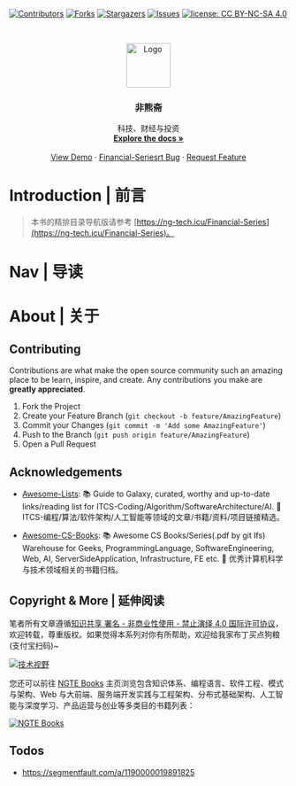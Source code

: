 [![Contributors][contributors-shield]][contributors-url]
[![Forks][forks-shield]][forks-url]
[![Stargazers][stars-shield]][stars-url]
[![Issues][issues-shield]][issues-url]
[![license: CC BY-NC-SA 4.0](https://img.shields.io/badge/license-CC%20BY--NC--SA%204.0-lightgrey.svg)][license-url]

<!-- PROJECT LOGO -->
<br />
<p align="center">
  <a href="https://github.com/wx-chevalier/Financial-Series">
    <img src="https://s2.ax1x.com/2020/01/06/lr21MT.png" alt="Logo" width="80" height="80">
  </a>

  <h3 align="center">非熊斋</h3>

  <p align="center">
    科技、财经与投资
    <br />
    <a href="https://github.com/wx-chevalier/Financial-Series"><strong>Explore the docs »</strong></a>
    <br />
    <br />
    <a href="https://github.com/wx-chevalier/Financial-Series">View Demo</a>
    ·
    <a href="https://github.com/wx-chevalier/Financial-Series/issues">Financial-Seriesrt Bug</a>
    ·
    <a href="https://github.com/wx-chevalier/Financial-Series/issues">Request Feature</a>
  </p>
</p>

<!-- ABOUT THE PROJECT -->

# Introduction | 前言

> 本书的精排目录导航版请参考 [https://ng-tech.icu/Financial-Series](https://ng-tech.icu/Financial-Series)。

# Nav | 导读

# About | 关于

<!-- CONTRIBUTING -->

## Contributing

Contributions are what make the open source community such an amazing place to be learn, inspire, and create. Any contributions you make are **greatly appreciated**.

1. Fork the Project
2. Create your Feature Branch (`git checkout -b feature/AmazingFeature`)
3. Commit your Changes (`git commit -m 'Add some AmazingFeature'`)
4. Push to the Branch (`git push origin feature/AmazingFeature`)
5. Open a Pull Request

<!-- ACKNOWLEDGEMENTS -->

## Acknowledgements

- [Awesome-Lists](https://github.com/wx-chevalier/Awesome-Lists): 📚 Guide to Galaxy, curated, worthy and up-to-date links/reading list for ITCS-Coding/Algorithm/SoftwareArchitecture/AI. 💫 ITCS-编程/算法/软件架构/人工智能等领域的文章/书籍/资料/项目链接精选。

- [Awesome-CS-Books](https://github.com/wx-chevalier/Awesome-CS-Books): :books: Awesome CS Books/Series(.pdf by git lfs) Warehouse for Geeks, ProgrammingLanguage, SoftwareEngineering, Web, AI, ServerSideApplication, Infrastructure, FE etc. :dizzy: 优秀计算机科学与技术领域相关的书籍归档。

## Copyright & More | 延伸阅读

笔者所有文章遵循[知识共享 署名 - 非商业性使用 - 禁止演绎 4.0 国际许可协议](https://creativecommons.org/licenses/by-nc-nd/4.0/deed.zh)，欢迎转载，尊重版权。如果觉得本系列对你有所帮助，欢迎给我家布丁买点狗粮(支付宝扫码)~

[![技术视野](https://s2.ax1x.com/2019/12/03/QQJLvt.png)](https://github.com/wx-chevalier/Awesome-MindMaps)

您还可以前往 [NGTE Books](https://ng-tech.icu/books/) 主页浏览包含知识体系、编程语言、软件工程、模式与架构、Web 与大前端、服务端开发实践与工程架构、分布式基础架构、人工智能与深度学习、产品运营与创业等多类目的书籍列表：

[![NGTE Books](https://s2.ax1x.com/2020/01/18/19uXtI.png)](https://ng-tech.icu/books/)

<!-- MARKDOWN LINKS & IMAGES -->
<!-- https://www.markdownguide.org/basic-syntax/#reference-style-links -->

[contributors-shield]: https://img.shields.io/github/contributors/wx-chevalier/Financial-Series.svg?style=flat-square
[contributors-url]: https://github.com/wx-chevalier/Financial-Series/graphs/contributors
[forks-shield]: https://img.shields.io/github/forks/wx-chevalier/Financial-Series.svg?style=flat-square
[forks-url]: https://github.com/wx-chevalier/Financial-Series/Financial/members
[stars-shield]: https://img.shields.io/github/stars/wx-chevalier/Financial-Series.svg?style=flat-square
[stars-url]: https://github.com/wx-chevalier/Financial-Series/stargazers
[issues-shield]: https://img.shields.io/github/issues/wx-chevalier/Financial-Series.svg?style=flat-square
[issues-url]: https://github.com/wx-chevalier/Financial-Series/issues
[license-shield]: https://img.shields.io/github/license/wx-chevalier/Financial-Series.svg?style=flat-square
[license-url]: https://github.com/wx-chevalier/Financial-Series/blob/master/LICENSE.txt

## Todos

- https://segmentfault.com/a/1190000019891825
